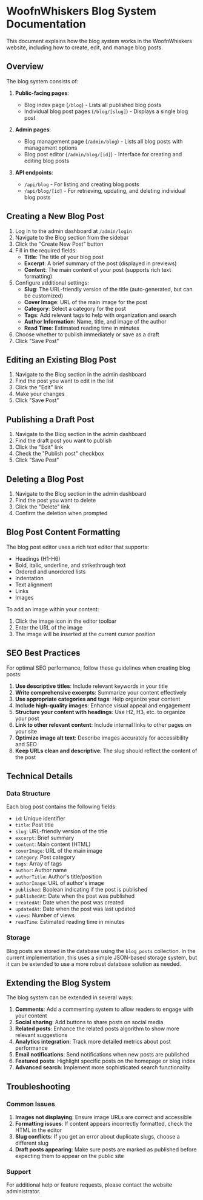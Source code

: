 # WoofnWhiskers Blog System Documentation

This document explains how the blog system works in the WoofnWhiskers website, including how to create, edit, and manage blog posts.

## Overview

The blog system consists of:

1. **Public-facing pages**:
   - Blog index page (`/blog`) - Lists all published blog posts
   - Individual blog post pages (`/blog/[slug]`) - Displays a single blog post

2. **Admin pages**:
   - Blog management page (`/admin/blog`) - Lists all blog posts with management options
   - Blog post editor (`/admin/blog/[id]`) - Interface for creating and editing blog posts

3. **API endpoints**:
   - `/api/blog` - For listing and creating blog posts
   - `/api/blog/[id]` - For retrieving, updating, and deleting individual blog posts

## Creating a New Blog Post

1. Log in to the admin dashboard at `/admin/login`
2. Navigate to the Blog section from the sidebar
3. Click the "Create New Post" button
4. Fill in the required fields:
   - **Title**: The title of your blog post
   - **Excerpt**: A brief summary of the post (displayed in previews)
   - **Content**: The main content of your post (supports rich text formatting)
5. Configure additional settings:
   - **Slug**: The URL-friendly version of the title (auto-generated, but can be customized)
   - **Cover Image**: URL of the main image for the post
   - **Category**: Select a category for the post
   - **Tags**: Add relevant tags to help with organization and search
   - **Author Information**: Name, title, and image of the author
   - **Read Time**: Estimated reading time in minutes
6. Choose whether to publish immediately or save as a draft
7. Click "Save Post"

## Editing an Existing Blog Post

1. Navigate to the Blog section in the admin dashboard
2. Find the post you want to edit in the list
3. Click the "Edit" link
4. Make your changes
5. Click "Save Post"

## Publishing a Draft Post

1. Navigate to the Blog section in the admin dashboard
2. Find the draft post you want to publish
3. Click the "Edit" link
4. Check the "Publish post" checkbox
5. Click "Save Post"

## Deleting a Blog Post

1. Navigate to the Blog section in the admin dashboard
2. Find the post you want to delete
3. Click the "Delete" link
4. Confirm the deletion when prompted

## Blog Post Content Formatting

The blog post editor uses a rich text editor that supports:

- Headings (H1-H6)
- Bold, italic, underline, and strikethrough text
- Ordered and unordered lists
- Indentation
- Text alignment
- Links
- Images

To add an image within your content:

1. Click the image icon in the editor toolbar
2. Enter the URL of the image
3. The image will be inserted at the current cursor position

## SEO Best Practices

For optimal SEO performance, follow these guidelines when creating blog posts:

1. **Use descriptive titles**: Include relevant keywords in your title
2. **Write comprehensive excerpts**: Summarize your content effectively
3. **Use appropriate categories and tags**: Help organize your content
4. **Include high-quality images**: Enhance visual appeal and engagement
5. **Structure your content with headings**: Use H2, H3, etc. to organize your post
6. **Link to other relevant content**: Include internal links to other pages on your site
7. **Optimize image alt text**: Describe images accurately for accessibility and SEO
8. **Keep URLs clean and descriptive**: The slug should reflect the content of the post

## Technical Details

### Data Structure

Each blog post contains the following fields:

- `id`: Unique identifier
- `title`: Post title
- `slug`: URL-friendly version of the title
- `excerpt`: Brief summary
- `content`: Main content (HTML)
- `coverImage`: URL of the main image
- `category`: Post category
- `tags`: Array of tags
- `author`: Author name
- `authorTitle`: Author's title/position
- `authorImage`: URL of author's image
- `published`: Boolean indicating if the post is published
- `publishedAt`: Date when the post was published
- `createdAt`: Date when the post was created
- `updatedAt`: Date when the post was last updated
- `views`: Number of views
- `readTime`: Estimated reading time in minutes

### Storage

Blog posts are stored in the database using the `blog_posts` collection. In the current implementation, this uses a simple JSON-based storage system, but it can be extended to use a more robust database solution as needed.

## Extending the Blog System

The blog system can be extended in several ways:

1. **Comments**: Add a commenting system to allow readers to engage with your content
2. **Social sharing**: Add buttons to share posts on social media
3. **Related posts**: Enhance the related posts algorithm to show more relevant suggestions
4. **Analytics integration**: Track more detailed metrics about post performance
5. **Email notifications**: Send notifications when new posts are published
6. **Featured posts**: Highlight specific posts on the homepage or blog index
7. **Advanced search**: Implement more sophisticated search functionality

## Troubleshooting

### Common Issues

1. **Images not displaying**: Ensure image URLs are correct and accessible
2. **Formatting issues**: If content appears incorrectly formatted, check the HTML in the editor
3. **Slug conflicts**: If you get an error about duplicate slugs, choose a different slug
4. **Draft posts appearing**: Make sure posts are marked as published before expecting them to appear on the public site

### Support

For additional help or feature requests, please contact the website administrator.
